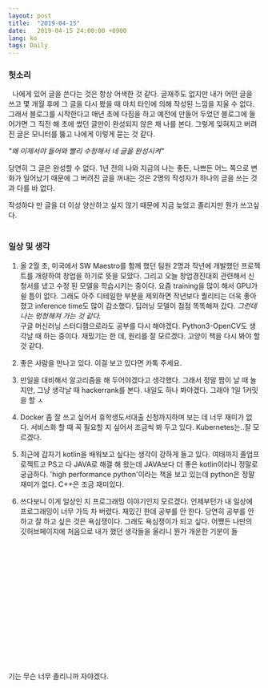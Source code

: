 ```yaml
---
layout: post
title:  "2019-04-15"
date:   2019-04-15 24:00:00 +0900
lang: ko
tags: Daily
---
```


### 헛소리 ###
&nbsp;&nbsp;나에게 있어 글을 쓴다는 것은 항상 어색한 것 같다. 글재주도 없지만 내가 어떤 글을 쓰고 몇 개월 후에 그 글을 다시 봤을 때 마치 타인에 의해 작성된 느낌을 지울 수 없다. 그래서 블로그를 시작한다고 매년 초에 다짐을 하고 예전에 만들어 두었던 블로그에 들어가면 그 직전 해 초에 썼던 글만이 완성되지 않은 채 나를 본다. 그렇게 잊혀지고 버려진 글은 모니터를 뚫고 나에게 이렇게 묻는 것 같다.

*"왜 이제서야 들어와 빨리 수정해서 네 글을 완성시켜"*

당연히 그 글은 완성할 수 없다. 1년 전의 나와 지금의 나는 좋든, 나쁘든 어느 쪽으로 변화가 일어났기 때문에 그 버려진 글을 꺼내는 것은 2명의 작성자가 하나의 글을 쓰는 것과 다를 바 없다.

작성하다 만 글을 더 이상 양산하고 싶지 않기 때문에 지금 늦었고 졸리지만 뭔가 쓰고싶다.
<br><br>

### 일상 및 생각 ###
1. 올 2월 초, 미국에서 SW Maestro를 함께 했던 팀원 2명과 작년에 개발했던 프로젝트를 개량하여 창업을 하기로 뜻을 모았다. 그리고 오늘 창업경진대회 관련해서 신청서를 냈고 수정 된 모델을 학습시키는 중이다. 요즘 training을 많이 해서 GPU가 쉴 틈이 없다. 그래도 아주 디테일한 부분을 제외하면 작년보다 퀄리티는 더욱 좋아졌고 inference time도 많이 감소했다. 딥러닝 모델이 점점 똑똑해져 갔다. *그런데 나는 멍청해져 가는 것 같다.* <br>
구글 머신러닝 스터디잼으로라도 공부를 다시 해야겠다. Python3-OpenCV도 생각날 때 하는 중이다. 재밌기는 한 데, 원리를 잘 모르겠다. 고양이 책을 다시 봐야 할 것 같다.

2. 좋은 사람을 만나고 있다. 이걸 보고 있다면 카톡 주세요.
3. 만일을 대비해서 알고리즘을 해 두어야겠다고 생각했다. 그래서 정말 짬이 날 때 놀지만, 그냥 생각날 때 hackerrank를 본다. 내일도 하나 봐야겠다. 그래야 1일 1커밋을 할 ㅅ
4. Docker 좀 잘 쓰고 싶어서 휴학생도서대출 신청까지하며 보는 데 너무 재미가 없다. 서비스화 할 때 꼭 필요할 지 싶어서 조금씩 봐 두고 있다. Kubernetes는..잘 모르겠다.
5. 최근에 갑자기 kotlin을 배워보고 싶다는 생각이 강하게 들고 있다. 여태까지 졸업프로젝트고 PS고 다 JAVA로 해결 해 왔는데 JAVA보다 더 좋은 kotlin이라니 정말로 궁금하다. 'high performance python'이라는 책을 보고 있는데 python은 정말 재미가 없다. C++은 조금 재미있다.
6. 쓰다보니 이게 일상인 지 프로그래밍 이야기인지 모르겠다. 언제부턴가 내 일상에 프로그래밍이 너무 가득 차 버렸다. 재밌긴 한데 공부를 안 한다. 당연히 공부를 안 하고 잘 하고 싶은 것은 욕심쟁이다. 그래도 욕심쟁이가 되고 싶다. 어쨌든 나만의 깃허브페이지에 처음으로 내가 했던 생각들을 올리니 뭔가 개운한 기분이 들
<br>
<br>
<br>
<br>
<br>
<br>
<br>
<br>
<br>
<br>
<br>
<br>
<br>
<br>
<br>
기는 무슨 너무 졸리니까 자야겠다.
